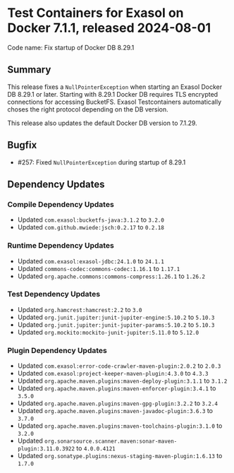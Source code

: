 # Test Containers for Exasol on Docker 7.1.1, released 2024-08-01

Code name: Fix startup of Docker DB 8.29.1

## Summary

This release fixes a `NullPointerException` when starting an Exasol Docker DB 8.29.1 or later. Starting with 8.29.1 Docker DB requires TLS encrypted connections for accessing BucketFS. Exasol Testcontainers automatically choses the right protocol depending on the DB version.

This release also updates the default Docker DB version to 7.1.29.

## Bugfix

* #257: Fixed `NullPointerException` during startup of 8.29.1

## Dependency Updates

### Compile Dependency Updates

* Updated `com.exasol:bucketfs-java:3.1.2` to `3.2.0`
* Updated `com.github.mwiede:jsch:0.2.17` to `0.2.18`

### Runtime Dependency Updates

* Updated `com.exasol:exasol-jdbc:24.1.0` to `24.1.1`
* Updated `commons-codec:commons-codec:1.16.1` to `1.17.1`
* Updated `org.apache.commons:commons-compress:1.26.1` to `1.26.2`

### Test Dependency Updates

* Updated `org.hamcrest:hamcrest:2.2` to `3.0`
* Updated `org.junit.jupiter:junit-jupiter-engine:5.10.2` to `5.10.3`
* Updated `org.junit.jupiter:junit-jupiter-params:5.10.2` to `5.10.3`
* Updated `org.mockito:mockito-junit-jupiter:5.11.0` to `5.12.0`

### Plugin Dependency Updates

* Updated `com.exasol:error-code-crawler-maven-plugin:2.0.2` to `2.0.3`
* Updated `com.exasol:project-keeper-maven-plugin:4.3.0` to `4.3.3`
* Updated `org.apache.maven.plugins:maven-deploy-plugin:3.1.1` to `3.1.2`
* Updated `org.apache.maven.plugins:maven-enforcer-plugin:3.4.1` to `3.5.0`
* Updated `org.apache.maven.plugins:maven-gpg-plugin:3.2.2` to `3.2.4`
* Updated `org.apache.maven.plugins:maven-javadoc-plugin:3.6.3` to `3.7.0`
* Updated `org.apache.maven.plugins:maven-toolchains-plugin:3.1.0` to `3.2.0`
* Updated `org.sonarsource.scanner.maven:sonar-maven-plugin:3.11.0.3922` to `4.0.0.4121`
* Updated `org.sonatype.plugins:nexus-staging-maven-plugin:1.6.13` to `1.7.0`
